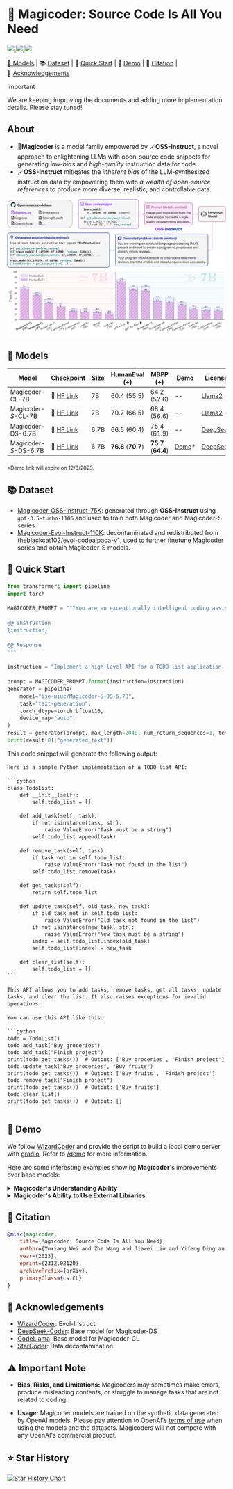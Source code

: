 # 🎩 Magicoder: Source Code Is All You Need

<p align="left">
    <a href="https://arxiv.org/abs/2312.02120"><img src="https://img.shields.io/badge/arXiv-2312.02120-b31b1b.svg?style=for-the-badge">
    <a href="https://opensource.org/license/mit/"><img src="https://img.shields.io/badge/License-MIT-blue.svg?style=for-the-badge">
    <a href="https://huggingface.co/ise-uiuc/"><img src="https://img.shields.io/badge/🤗%20Hugging%20Face-ise--uiuc-%23ff8811.svg?style=for-the-badge">
</p>

<p align="left">
    🎩&nbsp;<a href="#-models">Models</a>
    | 📚&nbsp;<a href="#-dataset">Dataset</a>
    | 🚀&nbsp;<a href="#-quick-start">Quick Start</a>
    | 👀&nbsp;<a href="#-demo">Demo</a>
    | 📝&nbsp;<a href="#-citation">Citation</a>
    | 🙏&nbsp;<a href="#-acknowledgements">Acknowledgements</a>
</p>

> [!IMPORTANT]
> We are keeping improving the documents and adding more implementation details. Please stay tuned!

## About

* 🎩**Magicoder** is a model family empowered by 🪄**OSS-Instruct**, a novel approach to enlightening LLMs with open-source code snippets for generating *low-bias* and *high-quality* instruction data for code.
* 🪄**OSS-Instruct** mitigates the *inherent bias* of the LLM-synthesized instruction data by empowering them with *a wealth of open-source references* to produce more diverse, realistic, and controllable data.

![Overview of OSS-Instruct](assets/overview.svg)
![Overview of Result](assets/result.png)

## 🎩 Models

| Model                 | Checkpoint                                                        | Size | HumanEval (+)       | MBPP (+)            | Demo | License                                                                           |
|-----------------------|-------------------------------------------------------------------|------|---------------------|---------------------|------|-----------------------------------------------------------------------------------|
| Magicoder-CL-7B       | 🤗 [HF Link](https://huggingface.co/ise-uiuc/Magicoder-CL-7B)     | 7B   | 60.4 (55.5)         | 64.2 (52.6)         | --   | [Llama2](https://ai.meta.com/llama/license/)                                      |
| Magicoder-*S*-CL-7B   | 🤗 [HF Link](https://huggingface.co/ise-uiuc/Magicoder-S-CL-7B)   | 7B   | 70.7 (66.5)         | 68.4 (56.6)         | --   | [Llama2](https://ai.meta.com/llama/license/)                                      |
| Magicoder-DS-6.7B     | 🤗 [HF Link](https://huggingface.co/ise-uiuc/Magicoder-DS-6.7B)   | 6.7B | 66.5 (60.4)         | 75.4 (61.9)         | --   | [DeepSeek](https://github.com/deepseek-ai/DeepSeek-Coder/blob/main/LICENSE-MODEL) |
| Magicoder-*S*-DS-6.7B | 🤗 [HF Link](https://huggingface.co/ise-uiuc/Magicoder-S-DS-6.7B) | 6.7B | **76.8** (**70.7**) | **75.7** (**64.4**) | [Demo](https://67cc8c194b67d37b94.gradio.live)*  | [DeepSeek](https://github.com/deepseek-ai/DeepSeek-Coder/blob/main/LICENSE-MODEL) |

<sub>*Demo link will expire on 12/8/2023.</sub>

## 📚 Dataset

* [Magicoder-OSS-Instruct-75K](https://huggingface.co/datasets/ise-uiuc/Magicoder_oss_instruct_75k): generated through **OSS-Instruct** using `gpt-3.5-turbo-1106` and used to train both Magicoder and Magicoder-S series.
* [Magicoder-Evol-Instruct-110K](https://huggingface.co/datasets/ise-uiuc/Magicoder_evol_instruct_110k): decontaminated and redistributed from [theblackcat102/evol-codealpaca-v1](https://huggingface.co/datasets/theblackcat102/evol-codealpaca-v1), used to further finetune Magicoder series and obtain Magicoder-S models.

## 🚀 Quick Start

```python
from transformers import pipeline
import torch

MAGICODER_PROMPT = """You are an exceptionally intelligent coding assistant that consistently delivers accurate and reliable responses to user instructions.

@@ Instruction
{instruction}

@@ Response
"""

instruction = "Implement a high-level API for a TODO list application. The API takes as input an operation request and updates the TODO list in place. If the request is invalid, raise an exception."

prompt = MAGICODER_PROMPT.format(instruction=instruction)
generator = pipeline(
    model="ise-uiuc/Magicoder-S-DS-6.7B",
    task="text-generation",
    torch_dtype=torch.bfloat16,
    device_map="auto",
)
result = generator(prompt, max_length=2048, num_return_sequences=1, temperature=0.0)
print(result[0]["generated_text"])
```

This code snippet will generate the following output:

``````
Here is a simple Python implementation of a TODO list API:

```python
class TodoList:
    def __init__(self):
        self.todo_list = []

    def add_task(self, task):
        if not isinstance(task, str):
            raise ValueError("Task must be a string")
        self.todo_list.append(task)

    def remove_task(self, task):
        if task not in self.todo_list:
            raise ValueError("Task not found in the list")
        self.todo_list.remove(task)

    def get_tasks(self):
        return self.todo_list

    def update_task(self, old_task, new_task):
        if old_task not in self.todo_list:
            raise ValueError("Old task not found in the list")
        if not isinstance(new_task, str):
            raise ValueError("New task must be a string")
        index = self.todo_list.index(old_task)
        self.todo_list[index] = new_task

    def clear_list(self):
        self.todo_list = []
```

This API allows you to add tasks, remove tasks, get all tasks, update tasks, and clear the list. It also raises exceptions for invalid operations.

You can use this API like this:

```python
todo = TodoList()
todo.add_task("Buy groceries")
todo.add_task("Finish project")
print(todo.get_tasks())  # Output: ['Buy groceries', 'Finish project']
todo.update_task("Buy groceries", "Buy fruits")
print(todo.get_tasks())  # Output: ['Buy fruits', 'Finish project']
todo.remove_task("Finish project")
print(todo.get_tasks())  # Output: ['Buy fruits']
todo.clear_list()
print(todo.get_tasks())  # Output: []
```
``````

## 👀 Demo

We follow [WizardCoder](https://github.com/nlpxucan/WizardLM/blob/main/demo/wizardLM_demo.py) and provide the script to build a local demo server with [gradio](https://www.gradio.app). Refer to [/demo](demo/README.md) for more information.

Here are some interesting examples showing **Magicoder**'s improvements over base models:

<details>
<summary> <strong> Magicoder's Understanding Ability </strong> </summary>

We create the following two examples by making two original HumanEval problems more complicated. While both **Magicoder-*S*-DS-6.7B** and **deepseek-coder-6.7b-base**, which is **Magicoder**'s base model, can solve the original HumanEval problem, only our **Magicoder-*S*-DS-6.7B** can solve the new complicated problems. 

### Example 1
Original Problem: 
```
Write a function to, given list of integers, return list in "strange" order. "Strange" sorting, is when you start with the minimum value, then maximum of the remaining integers, then minimum and so on.
```

New Problem:
```
Write a function to, given list of integers, return list in "ascending" order. "Ascending" sorting, is when you start with the minimum value, then maximum of the remaining integers, then minimum and so on.
```

This problem is challenging because we change the name of a new way (not ascending) to sort integers from "strange" to "ascending". The model should understand that the word "ascending" here has a new meaning based on both the context and the fact that it is surrounded by quotation marks. As is shown in the following responses to the new problem from two models, **Magicoder-*S*-DS-6.7B** successfully understands this complicated requirement, while **deepseek-coder-6.7b-base** is misled and sort integers in ascending order instead.

Response to New Problem:
```python
# Magicoder-S-DS-6.7B (Correct)
def ascending_sort(lst):
    sorted_lst = []
    while lst:
        min_val = min(lst)
        sorted_lst.append(min_val)
        lst.remove(min_val)
        if lst:
            max_val = max(lst)
            sorted_lst.append(max_val)
            lst.remove(max_val)
    return sorted_lst

# deepseek-coder-6.7b-base (Wrong)
def sort_ascending(lst):
    lst.sort()       
    return lst
```

### Example 2
Original Problem: 
```
Write a function that takes an integer a and returns True if this ingeger is a cube of some integer number. Note: you may assume the input is always valid.
```

New Problem:
```
Write a function that takes an integer a and returns True if this ingeger is a cube of some integer number. Note: you should check whether the input is valid.
```

This problem is challenging because we ask the model to check the inputs' validity rather than assuming the input is always valid. While **Magicoder-*S*-DS-6.7B** successfully check the validity of the input, **deepseek-coder-6.7b-base** wrongly sets `a < 0` as the criterion of invalidity and thus fails to solve the problem.

Response to New Problem:
```python
# Magicoder-S-DS-6.7B (Correct)
def is_cube(a):
    if not isinstance(a, int):
        return False
    if a < 0:
        a = -a
    return round(a ** (1. / 3)) ** 3 == a

# deepseek-coder-6.7b-base (Wrong)
def is_cube(a):
    if a < 0:
        return False
    else:
        for i in range(1, a):
            if i**3 == a:
                return True
        return False
```

</details>



<details>
<summary> <strong> Magicoder's Ability to Use External Libraries </strong> </summary>

We create the following example that requires models to use external libraries for the certain task. While our **Magicoder-*S*-DS-6.7B** successfully follow the instruction in the example, **deepseek-coder-6.7b-base** tend to miss some requirements in the instruction.

Prompt:
```
Write a gradio application for the following use case: Take an input image and return a 45 degree clockwise rotated image. You should also add text description under the output showing the rotation degree.
```

This instruction is challenging because our **Magicoder**'s fine-tuning dataset **does not** contain the library "gradio" that is necessary for this task. Here are the gradio applications that **Magicoder-*S*-DS-6.7B** and **deepseek-coder-6.7b-base** construct respectively:

- **Magicoder-*S*-DS-6.7B**: **Correct!** It successfully performs the 45-degree rotation on the input image in the **clockwise** direction. As required in the instruction, it **adds the text description** under the output.

Interface:

![Magicoder](assets/magicoder-s-ds.png)


- **Deepseek-coder-6.7b-base**: Wrong. It also wrongly performs the 45-degree rotation on the input image in the **counterclockwise** direction. Even worse, it **misses the text description** under the output.

Interface:

![deepseek-coder-6.7b-base](assets/ds-coder-base.png)

</details>


## 📝 Citation

```bibtex
@misc{magicoder,
    title={Magicoder: Source Code Is All You Need}, 
    author={Yuxiang Wei and Zhe Wang and Jiawei Liu and Yifeng Ding and Lingming Zhang},
    year={2023},
    eprint={2312.02120},
    archivePrefix={arXiv},
    primaryClass={cs.CL}
}
```

## 🙏 Acknowledgements

- [WizardCoder](https://github.com/nlpxucan/WizardLM/tree/main/WizardCoder): Evol-Instruct
- [DeepSeek-Coder](https://github.com/deepseek-ai/DeepSeek-Coder): Base model for Magicoder-DS
- [CodeLlama](https://ai.meta.com/research/publications/code-llama-open-foundation-models-for-code/): Base model for Magicoder-CL
- [StarCoder](https://arxiv.org/abs/2305.06161): Data decontamination

## ⚠️ Important Note

- **Bias, Risks, and Limitations:** Magicoders may sometimes make errors, produce misleading contents, or struggle to manage tasks that are not related to coding.

- **Usage:** Magicoder models are trained on the synthetic data generated by OpenAI models. Please pay attention to OpenAI's [terms of use](https://openai.com/policies/terms-of-use) when using the models and the datasets. Magicoders will not compete with any OpenAI's commercial product.

## ⭐️ Star History

<a href="https://star-history.com/#ise-uiuc/magicoder&Timeline">
  <picture>
    <source media="(prefers-color-scheme: dark)" srcset="https://api.star-history.com/svg?repos=ise-uiuc/magicoder&type=Timeline&theme=dark" />
    <source media="(prefers-color-scheme: light)" srcset="https://api.star-history.com/svg?repos=ise-uiuc/magicoder&type=Timeline" />
    <img alt="Star History Chart" src="https://api.star-history.com/svg?repos=ise-uiuc/magicoder&type=Timeline" />
  </picture>
</a>

